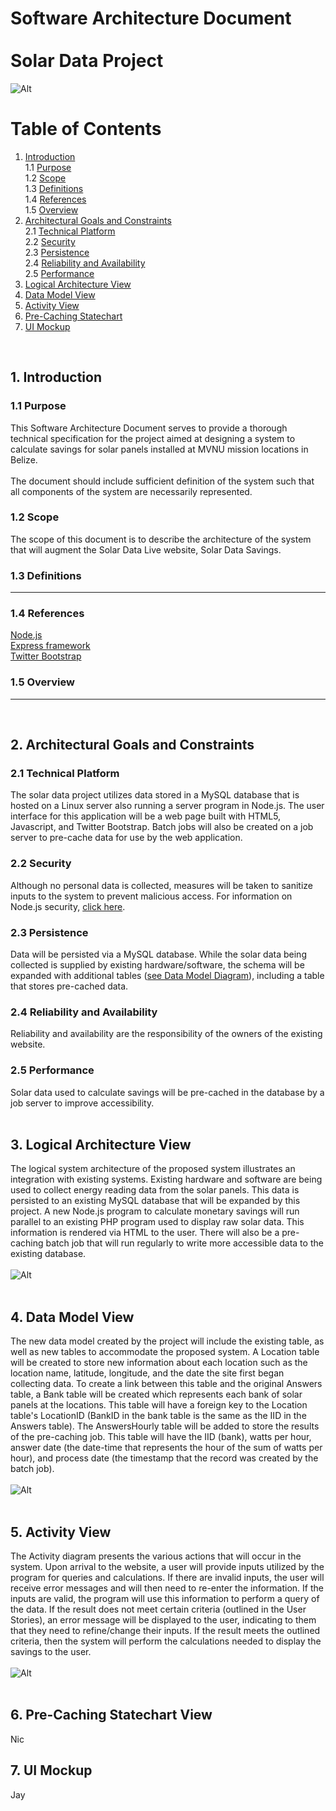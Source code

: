 # Software Architecture Document <br/><br/> Solar Data Project   
![Alt](./images/MVNU_logo.png "MVNU Logo")  

# Table of Contents  
1. [Introduction](#1-introduction)  
   1.1 [Purpose](#11-purpose)  
   1.2 [Scope](#12-scope)  
   1.3 [Definitions](#13-definitions)  
   1.4 [References](#14-references)  
   1.5 [Overview](#15-overview)  
2. [Architectural Goals and Constraints](#2-architectural-goals-and-constraints)  
   2.1 [Technical Platform](#21-technical-platform)  
   2.2 [Security](#22-security)  
   2.3 [Persistence](#23-persistence)  
   2.4 [Reliability and Availability](#24-reliability-and-availability)  
   2.5 [Performance](#25-performance)  
3. [Logical Architecture View](#3-logical-architecture-view)  
4. [Data Model View](#4-data-model-view)  
5. [Activity View](#5-activity-view)  
6. [Pre-Caching Statechart](#6-pre-caching-statechart-view)  
7. [UI Mockup](#7-ui-mockup)  
<br/>

## 1. Introduction  

### 1.1 Purpose  
This Software Architecture Document serves to provide a thorough technical specification for the project aimed at 
designing a system to calculate savings for solar panels installed at MVNU mission locations in Belize.  
<br/>
The document should include sufficient definition of the system such that all components of the system are 
necessarily represented.  

### 1.2 Scope  
The scope of this document is to describe the architecture of the system that will augment the Solar Data Live
website, Solar Data Savings. 

### 1.3 Definitions  
___________________

### 1.4 References  
[Node.js](https://nodejs.org/en/)  
[Express framework](http://expressjs.com/)  
[Twitter Bootstrap](http://getbootstrap.com/)  

### 1.5 Overview  
___________________
<br/>
	
## 2. Architectural Goals and Constraints  

### 2.1 Technical Platform  
The solar data project utilizes data stored in a MySQL database that is hosted on a Linux server also running a server program in Node.js. 
The user interface for this application will be a web page built with HTML5, Javascript, and Twitter Bootstrap. Batch jobs will also be
created on a job server to pre-cache data for use by the web application.    

### 2.2 Security  
Although no personal data is collected, measures will be taken to sanitize inputs to the system to prevent malicious access.
For information on Node.js security, [click here](https://nodejs.org/en/security/).  

### 2.3 Persistence  
Data will be persisted via a MySQL database. While the solar data being collected is supplied by existing hardware/software,
the schema will be expanded with additional tables ([see Data Model Diagram](#4-data-model-view)), including a table that stores pre-cached data.  

### 2.4 Reliability and Availability  
Reliability and availability are the responsibility of the owners of the existing website.  

### 2.5 Performance  
Solar data used to calculate savings will be pre-cached in the database by a job server to improve accessibility.  
<br/>

## 3. Logical Architecture View  
The logical system architecture of the proposed system illustrates an integration with existing systems. Existing hardware and software are
being used to collect energy reading data from the solar panels. This data is persisted to an existing MySQL database that will be expanded
by this project. A new Node.js program to calculate monetary savings will run parallel to an existing PHP program used to display raw solar data. 
This information is rendered via HTML to the user. There will also be a pre-caching batch job that will run regularly to write more accessible data to the
existing database.  
<br/>
![Alt](./images/Solar_Data_Web_Application_Logical_Architecture.png "Solar Data Web Application Logical Architecture")  
<br/>

## 4. Data Model View  
The new data model created by the project will include the existing table, as well as new tables to accommodate the proposed system. A Location table will be created
to store new information about each location such as the location name, latitude, longitude, and the date the site first began collecting data. To
create a link between this table and the original Answers table, a Bank table will be created which represents each bank of solar panels at the locations.
This table will have a foreign key to the Location table's LocationID (BankID in the bank table is the same as the IID in the Answers table). The AnswersHourly 
table will be added to store the results of the pre-caching job. This table will have the IID (bank), watts per hour, answer date (the date-time that 
represents the hour of the sum of watts per hour), and process date (the timestamp that the record was created by the batch job).  
<br/>
![Alt](./images/Data_Model.png "Solar Data Web Application Data Model")  
<br/>

## 5. Activity View  
The Activity diagram presents the various actions that will occur in the system. Upon arrival to the website, a user will provide inputs utilized by
the program for queries and calculations. If there are invalid inputs, the user will receive error messages and will then need to re-enter the information. 
If the inputs are valid, the program will use this information to perform a query of the data. If the result does not meet certain criteria (outlined in the User Stories),
an error message will be displayed to the user, indicating to them that they need to refine/change their inputs. If the result meets the outlined
criteria, then the system will perform the calculations needed to display the savings to the user.  
<br/>
![Alt](./images/Activity_Architecture.png "Solar Data Web Application Activity Architecture")  
<br/> 

## 6. Pre-Caching Statechart View  
Nic  

## 7. UI Mockup  
Jay  
